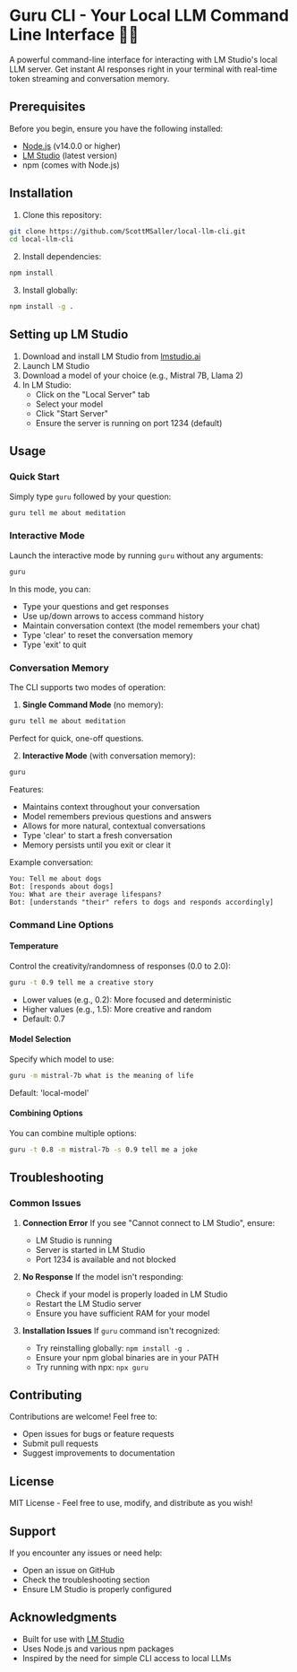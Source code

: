 # Guru CLI - Your Local LLM Command Line Interface 🧘‍♂️

A powerful command-line interface for interacting with LM Studio's local LLM server. Get instant AI responses right in your terminal with real-time token streaming and conversation memory.

## Prerequisites

Before you begin, ensure you have the following installed:
- [Node.js](https://nodejs.org/) (v14.0.0 or higher)
- [LM Studio](https://lmstudio.ai/) (latest version)
- npm (comes with Node.js)

## Installation

1. Clone this repository:
```bash
git clone https://github.com/ScottMSaller/local-llm-cli.git
cd local-llm-cli
```

2. Install dependencies:
```bash
npm install
```

3. Install globally:
```bash
npm install -g .
```

## Setting up LM Studio

1. Download and install LM Studio from [lmstudio.ai](https://lmstudio.ai/)
2. Launch LM Studio
3. Download a model of your choice (e.g., Mistral 7B, Llama 2)
4. In LM Studio:
   - Click on the "Local Server" tab
   - Select your model
   - Click "Start Server"
   - Ensure the server is running on port 1234 (default)

## Usage

### Quick Start
Simply type `guru` followed by your question:
```bash
guru tell me about meditation
```

### Interactive Mode
Launch the interactive mode by running `guru` without any arguments:
```bash
guru
```
In this mode, you can:
- Type your questions and get responses
- Use up/down arrows to access command history
- Maintain conversation context (the model remembers your chat)
- Type 'clear' to reset the conversation memory
- Type 'exit' to quit

### Conversation Memory

The CLI supports two modes of operation:

1. **Single Command Mode** (no memory):
```bash
guru tell me about meditation
```
Perfect for quick, one-off questions.

2. **Interactive Mode** (with conversation memory):
```bash
guru
```
Features:
- Maintains context throughout your conversation
- Model remembers previous questions and answers
- Allows for more natural, contextual conversations
- Type 'clear' to start a fresh conversation
- Memory persists until you exit or clear it

Example conversation:
```
You: Tell me about dogs
Bot: [responds about dogs]
You: What are their average lifespans?
Bot: [understands "their" refers to dogs and responds accordingly]
```

### Command Line Options

#### Temperature
Control the creativity/randomness of responses (0.0 to 2.0):
```bash
guru -t 0.9 tell me a creative story
```
- Lower values (e.g., 0.2): More focused and deterministic
- Higher values (e.g., 1.5): More creative and random
- Default: 0.7

#### Model Selection
Specify which model to use:
```bash
guru -m mistral-7b what is the meaning of life
```
Default: 'local-model'

#### Combining Options
You can combine multiple options:
```bash
guru -t 0.8 -m mistral-7b -s 0.9 tell me a joke
```

## Troubleshooting

### Common Issues

1. **Connection Error**
   If you see "Cannot connect to LM Studio", ensure:
   - LM Studio is running
   - Server is started in LM Studio
   - Port 1234 is available and not blocked

2. **No Response**
   If the model isn't responding:
   - Check if your model is properly loaded in LM Studio
   - Restart the LM Studio server
   - Ensure you have sufficient RAM for your model

3. **Installation Issues**
   If `guru` command isn't recognized:
   - Try reinstalling globally: `npm install -g .`
   - Ensure your npm global binaries are in your PATH
   - Try running with npx: `npx guru`

## Contributing

Contributions are welcome! Feel free to:
- Open issues for bugs or feature requests
- Submit pull requests
- Suggest improvements to documentation

## License

MIT License - Feel free to use, modify, and distribute as you wish!

## Support

If you encounter any issues or need help:
- Open an issue on GitHub
- Check the troubleshooting section
- Ensure LM Studio is properly configured

## Acknowledgments

- Built for use with [LM Studio](https://lmstudio.ai/)
- Uses Node.js and various npm packages
- Inspired by the need for simple CLI access to local LLMs

